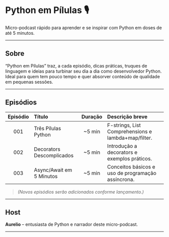 # Python em Pílulas 🎙️

Micro-podcast rápido para aprender e se inspirar com Python em doses de até 5 minutos.

---

## Sobre

“Python em Pílulas” traz, a cada episódio, dicas práticas, truques de linguagem e ideias para turbinar seu dia a dia como desenvolvedor Python. Ideal para quem tem pouco tempo e quer absorver conteúdo de qualidade em pequenas sessões.

---

## Episódios

| Episódio | Título                    | Duração | Descrição breve                                    |
|:--------:|:--------------------------|:-------:|:---------------------------------------------------|
| 001       | Três Pílulas Python       | ~5 min  | F-strings, List Comprehensions e lambda+map/filter.|
| 002       | Decorators Descomplicados | ~5 min  | Introdução a decorators e exemplos práticos.       |
| 003       | Async/Await em 5 Minutos  | ~5 min  | Conceitos básicos e uso de programação assíncrona. |

> _(Novos episódios serão adicionados conforme lançamento.)_

---

## Host

**Aurelio** – entusiasta de Python e narrador deste micro-podcast.

---
